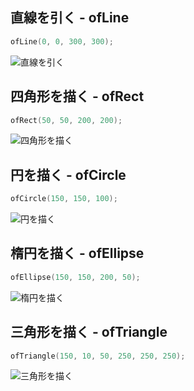 ## 直線を引く - ofLine

```cpp
ofLine(0, 0, 300, 300);
```

![直線を引く](https://i.gyazo.com/1a27701fad919eb8cb8e12e7b167cd75.png)

## 四角形を描く - ofRect

```cpp
ofRect(50, 50, 200, 200);
```

![四角形を描く](https://i.gyazo.com/e70b93ba2ca9b85e47c126efcd36e55e.png)

## 円を描く - ofCircle

```cpp
ofCircle(150, 150, 100);
```

![円を描く](https://i.gyazo.com/be3789ebf8b2229fa86b21409c446c5d.png)

## 楕円を描く - ofEllipse

```cpp
ofEllipse(150, 150, 200, 50);
```

![楕円を描く](https://i.gyazo.com/9c449339f7379547ad85db4bf1978a66.png)

## 三角形を描く - ofTriangle

```cpp
ofTriangle(150, 10, 50, 250, 250, 250);
```

![三角形を描く](https://i.gyazo.com/7dc620f28879708367980d05db0326b3.png)